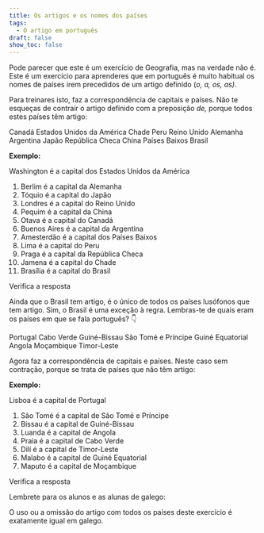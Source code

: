 ```yaml
---
title: Os artigos e os nomes dos países
tags:
  - O artigo em português
draft: false
show_toc: false
---
```

Pode parecer que este é um exercício de Geografia, mas na verdade não é. Este é um exercício para aprenderes que em português é muito habitual os nomes de países irem precedidos de um artigo definido (*o, a, os, as)*.  

Para treinares isto, faz a correspondência de capitais e países. Não te esqueças de contrair o artigo definido com a preposição *de,* porque todos estes países têm artigo:

<e-layout>
<e-tag color=1>Canadá</e-tag>
<e-tag color=1>Estados Unidos da América</e-tag>
<e-tag color=1>Chade</e-tag>
<e-tag color=1>Peru</e-tag>
<e-tag color=1>Reino Unido</e-tag>
<e-tag color=1>Alemanha</e-tag>
<e-tag color=1>Argentina</e-tag>
<e-tag color=1>Japão</e-tag>
<e-tag color=1>República Checa</e-tag>
<e-tag color=1>China</e-tag>
<e-tag color=1>Países Baixos</e-tag>
<e-tag color=1>Brasil</e-tag>
</e-layout>

**Exemplo:**

Washington é a capital <e-answer size=3 readonly>dos</e-answer> <e-answer readonly>Estados Unidos da América</e-answer>

1. Berlim é a capital <e-answer size=3>da</e-answer> <e-answer>Alemanha</e-answer>
2. Tóquio é a capital <e-answer size=3>do</e-answer> <e-answer>Japão</e-answer>
3. Londres é a capital <e-answer size=3>do</e-answer> <e-answer>Reino Unido</e-answer>
4. Pequim é a capital <e-answer size=3>da</e-answer> <e-answer>China</e-answer>
5. Otava é a capital <e-answer size=3>do</e-answer> <e-answer>Canadá</e-answer>
6. Buenos Aires é a capital <e-answer size=3>da</e-answer> <e-answer>Argentina</e-answer>
7. Amesterdão é a capital <e-answer size=3>dos</e-answer> <e-answer>Países Baixos</e-answer>
8. Lima é a capital <e-answer size=3>do</e-answer> <e-answer>Peru</e-answer>
9. Praga é a capital <e-answer size=3>da</e-answer> <e-answer>República Checa</e-answer>
10. Jamena é a capital <e-answer size=3>do</e-answer> <e-answer>Chade</e-answer>
11. Brasília é a capital <e-answer size=3>do</e-answer> <e-answer>Brasil</e-answer>

<e-validate>Verifica a resposta</e-validate>


Ainda que o Brasil tem artigo, é o único de todos os países lusófonos que tem artigo. Sim, o Brasil é uma exceção à regra.
Lembras-te de quais eram os países em que se fala português? 👇

<e-layout>
<e-tag color=1>Portugal</e-tag>
<e-tag color=1>Cabo Verde</e-tag>
<e-tag color=1>Guiné-Bissau</e-tag>
<e-tag color=1>São Tomé e Príncipe</e-tag>
<e-tag color=1>Guiné Equatorial</e-tag>
<e-tag color=1>Angola</e-tag>
<e-tag color=1>Moçambique</e-tag>
<e-tag color=1>Timor-Leste</e-tag>
</e-layout>

Agora faz a correspondência de capitais e países. Neste caso sem contração, porque se trata de países que não têm artigo: 

**Exemplo:**

Lisboa é a capital <e-answer size=3 readonly>de</e-answer> <e-answer readonly>Portugal</e-answer>

1. São Tomé é a capital <e-answer size=3>de</e-answer> <e-answer>São Tomé e Príncipe</e-answer>
2. Bissau é a capital <e-answer size=3>de</e-answer> <e-answer>Guiné-Bissau</e-answer>
3. Luanda é a capital <e-answer size=3>de</e-answer> <e-answer>Angola</e-answer>
4. Praia é a capital <e-answer size=3>de</e-answer> <e-answer>Cabo Verde</e-answer>
5. Dilí é a capital <e-answer size=3>de</e-answer> <e-answer>Timor-Leste</e-answer>
6. Malabo é a capital <e-answer size=3>de</e-answer> <e-answer>Guiné Equatorial</e-answer>
7. Maputo é a capital <e-answer size=3>de</e-answer> <e-answer>Moçambique</e-answer>

<e-validate>Verifica a resposta</e-validate>

<article>
Lembrete para os alunos e as alunas de galego:

O uso ou a omissão do artigo com todos os países deste exercício é exatamente igual em galego.
</article>
